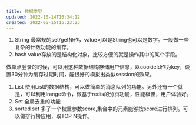 ```yaml
---
title: 数据类型
updated: 2022-10-14T16:34:12
created: 2022-05-15T16:23:23
---
```


1.  String
最常规的set/get操作，value可以是String也可以是数字。一般做一些复杂的计数功能的缓存。
1.  hash
value存放的是结构化对象，比较方便的就是操作其中的某个字段。

做单点登录的时候，可以用这种数据结构存储用户信息，以cookieId作为key，设置30分钟为缓存过期时间，能很好的模拟出类似session的效果。
1.  List
使用List的数据结构，可以做简单的消息队列的功能。另外还有一个就是，可以利用lrange命令，做基于redis的分页功能，性能极佳，用户体验好。
1.  Set
全局去重的功能
1.  sorted set
多了一个权重参数score,集合中的元素能够按score进行排列。可以做排行榜应用，取TOP N操作。
